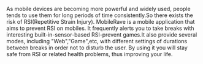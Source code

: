 As mobile devices are becoming more powerful and widely used, people tends to use them for long periods of time consistently.So there exists the risk of RSI(Repetitive Strain Injury). MobileRave is a mobile application that aims to prevent RSI on mobiles. It frequently alerts you to take breaks with interesting built-in-sensor-based RSI-prevent games.It also provide several modes, including "Web","Game",etc, with different settings of durations between breaks in order not to disturb the user. By using it you will stay safe from RSI or related health problems, thus improving your life.